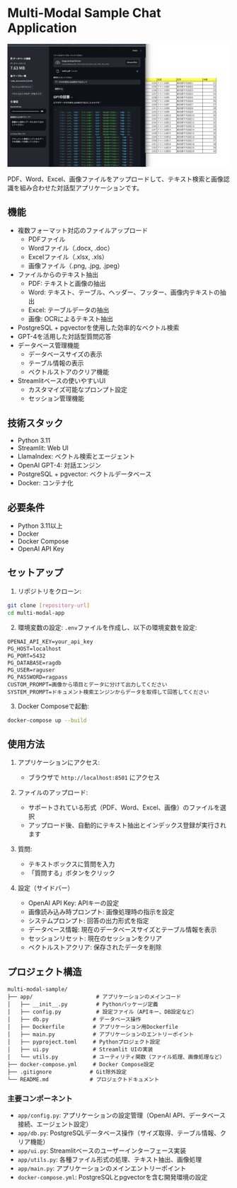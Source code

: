 # Multi-Modal Sample Chat Application

![Sample](sample/sample-image.png)

PDF、Word、Excel、画像ファイルをアップロードして、テキスト検索と画像認識を組み合わせた対話型アプリケーションです。

## 機能

- 複数フォーマット対応のファイルアップロード
  - PDFファイル
  - Wordファイル（.docx, .doc）
  - Excelファイル（.xlsx, .xls）
  - 画像ファイル（.png, .jpg, .jpeg）
- ファイルからのテキスト抽出
  - PDF: テキストと画像の抽出
  - Word: テキスト、テーブル、ヘッダー、フッター、画像内テキストの抽出
  - Excel: テーブルデータの抽出
  - 画像: OCRによるテキスト抽出
- PostgreSQL + pgvectorを使用した効率的なベクトル検索
- GPT-4を活用した対話型質問応答
- データベース管理機能
  - データベースサイズの表示
  - テーブル情報の表示
  - ベクトルストアのクリア機能
- Streamlitベースの使いやすいUI
  - カスタマイズ可能なプロンプト設定
  - セッション管理機能

## 技術スタック

- Python 3.11
- Streamlit: Web UI
- LlamaIndex: ベクトル検索とエージェント
- OpenAI GPT-4: 対話エンジン
- PostgreSQL + pgvector: ベクトルデータベース
- Docker: コンテナ化

## 必要条件

- Python 3.11以上
- Docker
- Docker Compose
- OpenAI API Key

## セットアップ

1. リポジトリをクローン:
```bash
git clone [repository-url]
cd multi-modal-app
```

2. 環境変数の設定:
`.env`ファイルを作成し、以下の環境変数を設定:
```
OPENAI_API_KEY=your_api_key
PG_HOST=localhost
PG_PORT=5432
PG_DATABASE=ragdb
PG_USER=raguser
PG_PASSWORD=ragpass
CUSTOM_PROMPT=画像から項目とデータに分けて出力してください
SYSTEM_PROMPT=ドキュメント検索エンジンからデータを取得して回答してください
```

3. Docker Composeで起動:
```bash
docker-compose up --build
```

## 使用方法

1. アプリケーションにアクセス:
   - ブラウザで `http://localhost:8501` にアクセス

2. ファイルのアップロード:
   - サポートされている形式（PDF、Word、Excel、画像）のファイルを選択
   - アップロード後、自動的にテキスト抽出とインデックス登録が実行されます

3. 質問:
   - テキストボックスに質問を入力
   - 「質問する」ボタンをクリック

4. 設定（サイドバー）
   - OpenAI API Key: APIキーの設定
   - 画像読み込み時プロンプト: 画像処理時の指示を設定
   - システムプロンプト: 回答の出力形式を指定
   - データベース情報: 現在のデータベースサイズとテーブル情報を表示
   - セッションリセット: 現在のセッションをクリア
   - ベクトルストアクリア: 保存されたデータを削除

## プロジェクト構造

```
multi-modal-sample/
├── app/                    # アプリケーションのメインコード
│   ├── __init__.py         # Pythonパッケージ定義
│   ├── config.py           # 設定ファイル（APIキー、DB設定など）
│   ├── db.py              # データベース操作
│   ├── Dockerfile         # アプリケーション用Dockerfile
│   ├── main.py            # アプリケーションのエントリーポイント
│   ├── pyproject.toml     # Pythonプロジェクト設定
│   ├── ui.py              # Streamlit UIの実装
│   └── utils.py           # ユーティリティ関数（ファイル処理、画像処理など）
├── docker-compose.yml     # Docker Compose設定
├── .gitignore            # Git除外設定
└── README.md             # プロジェクトドキュメント
```

### 主要コンポーネント

- `app/config.py`: アプリケーションの設定管理（OpenAI API、データベース接続、エージェント設定）
- `app/db.py`: PostgreSQLデータベース操作（サイズ取得、テーブル情報、クリア機能）
- `app/ui.py`: Streamlitベースのユーザーインターフェース実装
- `app/utils.py`: 各種ファイル形式の処理、テキスト抽出、画像処理
- `app/main.py`: アプリケーションのメインエントリーポイント
- `docker-compose.yml`: PostgreSQLとpgvectorを含む開発環境の設定

